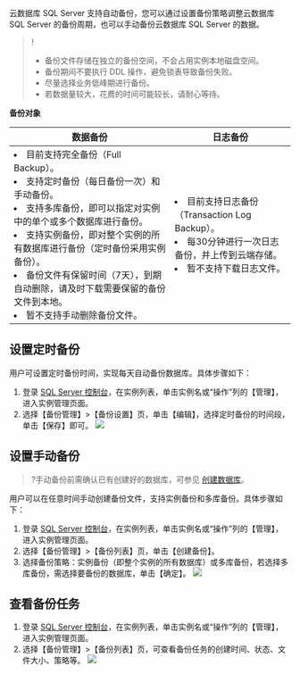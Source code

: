 云数据库 SQL Server 支持自动备份，您可以通过设置备份策略调整云数据库 SQL Server 的备份周期，也可以手动备份云数据库 SQL Server 的数据。

>!
>- 备份文件存储在独立的备份空间，不会占用实例本地磁盘空间。
>- 备份期间不要执行 DDL 操作，避免锁表导致备份失败。
>- 尽量选择业务低峰期进行备份。
>- 若数据量较大，花费的时间可能较长，请耐心等待。

 
**备份对象**

| **数据备份**                                                 | **日志备份**                                                 |
| ------------------------------------------------------------ | ------------------------------------------------------------ |
| <li>目前支持完全备份（Full Backup）。 <li>支持定时备份（每日备份一次）和手动备份。   <li>支持多库备份，即可以指定对实例中的单个或多个数据库进行备份。 <li> 支持实例备份，即对整个实例的所有数据库进行备份（定时备份采用实例备份）。  <li>备份文件有保留时间（7天），到期自动删除，请及时下载需要保留的备份文件到本地。  <li>暂不支持手动删除备份文件。 |  <li>目前支持日志备份（Transaction Log Backup）。<li>每30分钟进行一次日志备份，并上传到云端存储。   <li>暂不支持下载日志文件。 |

 

## 设置定时备份
用户可设置定时备份时间，实现每天自动备份数据库。具体步骤如下：
1. 登录 [SQL Server 控制台](https://console.cloud.tencent.com/sqlserver)，在实例列表，单击实例名或“操作”列的【管理】，进入实例管理页面。
2. 选择【备份管理】>【备份设置】页，单击【编辑】，选择定时备份的时间段，单击【保存】即可。
![](https://main.qcloudimg.com/raw/ca455ca4f870e8ec31ffa6b4f9c9f31b.png)

 
## 设置手动备份
>?手动备份前需确认已有创建好的数据库，可参见 [创建数据库](https://cloud.tencent.com/document/product/238/43284)。
>
用户可以在任意时间手动创建备份文件，支持实例备份和多库备份。具体步骤如下：
1. 登录 [SQL Server 控制台](https://console.cloud.tencent.com/sqlserver)，在实例列表，单击实例名或“操作”列的【管理】，进入实例管理页面。
2. 选择【备份管理】>【备份列表】页，单击【创建备份】。
3. 选择备份策略：实例备份（即整个实例的所有数据库）或多库备份，若选择多库备份，需选择要备份的数据库，单击【确定】。
![](https://main.qcloudimg.com/raw/e42b9d8f89ac7f6a6f86783e1597ce2b.png)

## 查看备份任务
1. 登录 [SQL Server 控制台](https://console.cloud.tencent.com/sqlserver)，在实例列表，单击实例名或“操作”列的【管理】，进入实例管理页面。
2. 选择【备份管理】>【备份列表】页，可查看备份任务的创建时间、状态、文件大小、策略等。
![](https://main.qcloudimg.com/raw/4b97822f4eb03a7c5cbf937548d7af4c.png)


